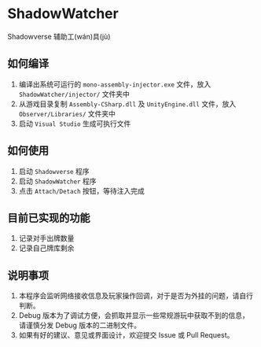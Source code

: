 # ShadowWatcher
Shadowverse 辅助工(wán)具(jù)

## 如何编译
1. 编译出系统可运行的 `mono-assembly-injector.exe` 文件，放入 `ShadowWatcher/injector/` 文件夹中
2. 从游戏目录复制 `Assembly-CSharp.dll` 及 `UnityEngine.dll` 文件，放入 `Observer/Libraries/` 文件夹中
3. 启动 `Visual Studio` 生成可执行文件

## 如何使用
1. 启动 `Shadowverse` 程序
2. 启动 `ShadowWatcher` 程序
3. 点击 `Attach/Detach` 按钮，等待注入完成

## 目前已实现的功能
1. 记录对手出牌数量
2. 记录自己牌库剩余

## 说明事项
1. 本程序会监听网络接收信息及玩家操作回调，对于是否为外挂的问题，请自行判断。
2. Debug 版本为了调试方便，会抓取并显示一些常规游玩中获取不到的信息，请谨慎分发 Debug 版本的二进制文件。
3. 如果有好的建议、意见或界面设计，欢迎提交 Issue 或 Pull Request。
